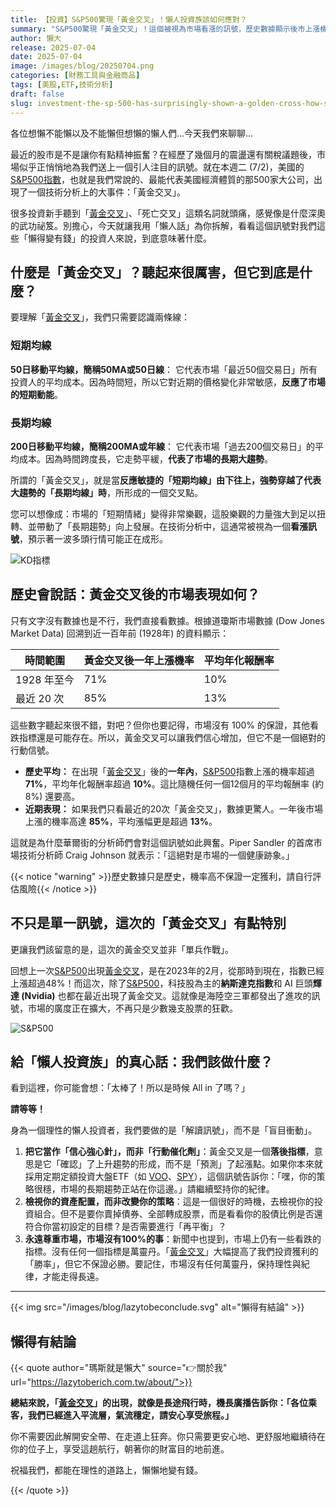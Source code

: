 ```yaml
---
title: 【投資】S&P500驚現「黃金交叉」！懶人投資族該如何應對？
summary: "S&P500驚現「黃金交叉」！這個被視為市場看漲的訊號，歷史數據顯示後市上漲機率高達85%。本文深入解析黃金交叉的意義，並提供懶人投資族應對策略：將其視為信心強心針，而非盲目行動的催化劑，持續紀律投資。"
author: 懶大
release: 2025-07-04
date: 2025-07-04
image: /images/blog/20250704.png
categories: [財務工具與金融商品]
tags: [美股,ETF,技術分析]
draft: false
slug: investment-the-sp-500-has-surprisingly-shown-a-golden-cross-how-should-lazy-investors-respond
---
```


各位想懶不能懶以及不能懶但想懶的懶人們…今天我們來聊聊…

最近的股市是不是讓你有點精神振奮？在經歷了幾個月的震盪還有關稅議題後，市場似乎正悄悄地為我們送上一個引人注目的訊號。就在本週二 (7/2)，美國的[S&P500指數](https://www.google.com/finance/quote/.INX:INDEXSP)，也就是我們常說的、最能代表美國經濟體質的那500家大公司，出現了一個技術分析上的大事件：「黃金交叉」。

很多投資新手聽到「[黃金交叉](https://www.sinotrade.com.tw/richclub/Financialfreedom/KD%E6%8C%87%E6%A8%99%E6%80%8E%E9%BA%BC%E7%9C%8B-KD%E9%BB%83%E9%87%91%E4%BA%A4%E5%8F%89%E6%98%AF%E4%BB%80%E9%BA%BC%E6%84%8F%E6%80%9D--%E6%96%B0%E6%89%8B%E6%8A%80%E8%A1%93%E5%88%86%E6%9E%90-650113bdcb9bcc66d8116a86)」、「死亡交叉」這類名詞就頭痛，感覺像是什麼深奧的武功祕笈。別擔心，今天就讓我用「懶人話」為你拆解，看看這個訊號對我們這些「懶得變有錢」的投資人來說，到底意味著什麼。

## 什麼是「黃金交叉」？聽起來很厲害，但它到底是什麼？

要理解「[黃金交叉](https://www.sinotrade.com.tw/richclub/Financialfreedom/KD%E6%8C%87%E6%A8%99%E6%80%8E%E9%BA%BC%E7%9C%8B-KD%E9%BB%83%E9%87%91%E4%BA%A4%E5%8F%89%E6%98%AF%E4%BB%80%E9%BA%BC%E6%84%8F%E6%80%9D--%E6%96%B0%E6%89%8B%E6%8A%80%E8%A1%93%E5%88%86%E6%9E%90-650113bdcb9bcc66d8116a86)」，我們只需要認識兩條線：

### 短期均線
**50日移動平均線，簡稱50MA或50日線**： 它代表市場「最近50個交易日」所有投資人的平均成本。因為時間短，所以它對近期的價格變化非常敏感，**反應了市場的短期動能**。
### 長期均線
**200日移動平均線，簡稱200MA或年線**： 它代表市場「過去200個交易日」的平均成本。因為時間跨度長，它走勢平緩，**代表了市場的長期大趨勢**。

所謂的「黃金交叉」，就是當**反應敏捷的「短期均線」由下往上，強勢穿越了代表大趨勢的「長期均線」時**，所形成的一個交叉點。

您可以想像成：市場的「短期情緒」變得非常樂觀，這股樂觀的力量強大到足以扭轉、並帶動了「長期趨勢」向上發展。在技術分析中，這通常被視為一個**看漲訊號**，預示著一波多頭行情可能正在成形。

![KD指標](https://images.unsplash.com/photo-1642060589615-c61b70f80aa1?ixlib=rb-4.1.0&q=85&fm=jpg&crop=entropy&cs=srgb)

## 歷史會說話：黃金交叉後的市場表現如何？

只有文字沒有數據也是不行，我們直接看數據。根據道瓊斯市場數據 (Dow Jones Market Data) 回溯到近一百年前 (1928年) 的資料顯示：

| 時間範圍 | 黃金交叉後一年上漲機率 | 平均年化報酬率 |
| --- | --- | --- |
| 1928 年至今 | 71% | 10% |
| 最近 20 次 | 85% | 13% |

這些數字聽起來很不錯，對吧？但你也要記得，市場沒有 100% 的保證，其他看跌指標還是可能存在。所以，黃金交叉可以讓我們信心增加，但它不是一個絕對的行動信號。


- **歷史平均：** 在出現「[黃金交叉](https://www.sinotrade.com.tw/richclub/Financialfreedom/KD%E6%8C%87%E6%A8%99%E6%80%8E%E9%BA%BC%E7%9C%8B-KD%E9%BB%83%E9%87%91%E4%BA%A4%E5%8F%89%E6%98%AF%E4%BB%80%E9%BA%BC%E6%84%8F%E6%80%9D--%E6%96%B0%E6%89%8B%E6%8A%80%E8%A1%93%E5%88%86%E6%9E%90-650113bdcb9bcc66d8116a86)」後的**一年內**，[S&P500](https://www.google.com/finance/quote/.INX:INDEXSP)指數上漲的機率超過 **71%**，平均年化報酬率超過 **10%**。這比隨機任何一個12個月的平均報酬率 (約8%) 還要高。
- **近期表現：** 如果我們只看最近的20次「黃金交叉」，數據更驚人。一年後市場上漲的機率高達 **85%**，平均漲幅更是超過 **13%**。

這就是為什麼華爾街的分析師們會對這個訊號如此興奮。Piper Sandler 的首席市場技術分析師 Craig Johnson 就表示：「這絕對是市場的一個健康跡象。」

{{< notice "warning" >}}歷史數據只是歷史，機率高不保證一定獲利，請自行評估風險{{< /notice >}}


## 不只是單一訊號，這次的「黃金交叉」有點特別

更讓我們該留意的是，這次的黃金交叉並非「單兵作戰」。

回想上一次[S&P500](https://www.google.com/finance/quote/.INX:INDEXSP)出現[黃金交叉](https://www.sinotrade.com.tw/richclub/Financialfreedom/KD%E6%8C%87%E6%A8%99%E6%80%8E%E9%BA%BC%E7%9C%8B-KD%E9%BB%83%E9%87%91%E4%BA%A4%E5%8F%89%E6%98%AF%E4%BB%80%E9%BA%BC%E6%84%8F%E6%80%9D--%E6%96%B0%E6%89%8B%E6%8A%80%E8%A1%93%E5%88%86%E6%9E%90-650113bdcb9bcc66d8116a86)，是在2023年的2月，從那時到現在，指數已經上漲超過48%！而這次，除了[S&P500](https://www.google.com/finance/quote/.INX:INDEXSP)，科技股為主的**納斯達克指數**和 AI 巨頭**輝達 (Nvidia)** 也都在最近出現了黃金交叉。這就像是海陸空三軍都發出了進攻的訊號，市場的廣度正在擴大，不再只是少數幾支股票的狂歡。

![S&P500](https://images.unsplash.com/photo-1648275913341-7973ae7bc9b3?ixlib=rb-4.1.0&q=85&fm=jpg&crop=entropy&cs=srgb)

## 給「懶人投資族」的真心話：我們該做什麼？

看到這裡，你可能會想：「太棒了！所以是時候 All in 了嗎？」

**請等等！**

身為一個理性的懶人投資者，我們要做的是「解讀訊號」，而不是「盲目衝動」。

1. **把它當作「信心強心針」，而非「行動催化劑」**：黃金交叉是一個**落後指標**，意思是它「確認」了上升趨勢的形成，而不是「預測」了起漲點。如果你本來就採用定期定額投資大盤ETF（如 [VOO](https://lazytoberich.com.tw/blog/investment-is-voo-a-guaranteed-profit-in-2025-or-should-we-be-cautious-of-potential-pitfalls/)、[SPY](https://lazytoberich.com.tw/blog/investing-affordable-vs-luxury-etf-comparison/)），這個訊號告訴你：「嘿，你的策略很穩，市場的長期趨勢正站在你這邊。」請繼續堅持你的紀律。
2. **檢視你的資產配置，而非改變你的策略**：這是一個很好的時機，去檢視你的投資組合。但不是要你賣掉債券、全部轉成股票，而是看看你的股債比例是否還符合你當初設定的目標？是否需要進行「再平衡」？
3. **永遠尊重市場，市場沒有100%的事**：新聞中也提到，市場上仍有一些看跌的指標。沒有任何一個指標是萬靈丹。「[黃金交叉](https://www.sinotrade.com.tw/richclub/Financialfreedom/KD%E6%8C%87%E6%A8%99%E6%80%8E%E9%BA%BC%E7%9C%8B-KD%E9%BB%83%E9%87%91%E4%BA%A4%E5%8F%89%E6%98%AF%E4%BB%80%E9%BA%BC%E6%84%8F%E6%80%9D--%E6%96%B0%E6%89%8B%E6%8A%80%E8%A1%93%E5%88%86%E6%9E%90-650113bdcb9bcc66d8116a86)」大幅提高了我們投資獲利的「勝率」，但它不保證必勝。要記住，市場沒有任何萬靈丹，保持理性與紀律，才能走得長遠。


---

{{< img src="/images/blog/lazytobeconclude.svg" alt="懶得有結論" >}}

## 懶得有結論

{{< quote author="瑪斯就是懶大" source="👉關於我" url="https://lazytoberich.com.tw/about/">}}

**總結來說，「[黃金交叉](https://www.sinotrade.com.tw/richclub/Financialfreedom/KD%E6%8C%87%E6%A8%99%E6%80%8E%E9%BA%BC%E7%9C%8B-KD%E9%BB%83%E9%87%91%E4%BA%A4%E5%8F%89%E6%98%AF%E4%BB%80%E9%BA%BC%E6%84%8F%E6%80%9D--%E6%96%B0%E6%89%8B%E6%8A%80%E8%A1%93%E5%88%86%E6%9E%90-650113bdcb9bcc66d8116a86)」的出現，就像是長途飛行時，機長廣播告訴你：「各位乘客，我們已經進入平流層，氣流穩定，請安心享受旅程。」**

你不需要因此解開安全帶、在走道上狂奔。你只需要更安心地、更舒服地繼續待在你的位子上，享受這趟航行，朝著你的財富目的地前進。

祝福我們，都能在理性的道路上，懶懶地變有錢。


{{< /quote >}}

